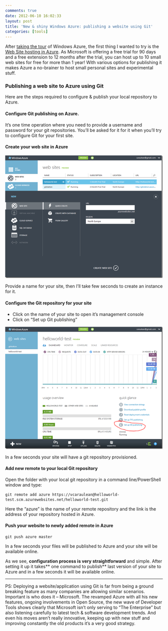 ```yaml
---
comments: true
date: 2012-06-10 16:02:33
layout: post
title: 'New & shiny Windows Azure: publishing a website using Git'
categories: [tools]
---
```


After [taking the tour](http://blog.caraulean.com/2012/06/08/new-shiny-windows-azure-taking-the-tour/) of Windows Azure, the first thing I wanted to try is the [Web Site hosting in Azure](https://www.windowsazure.com/en-us/home/scenarios/web-sites/). As Microsoft is offering a free trial for 90 days and a free extension to 12 months after the trial, you can host up to 10 small web sites for free for more than 1 year! With various options for publishing it makes Azure a no-brainer to host small personal sites and experimental stuff.

### Publishing a web site to Azure using Git

Here are the steps required to configure & publish your local repository to Azure.

#### Configure Git publishing on Azure. 

It’s one time operation where you need to provide a username and password for your git repositories. You’ll be asked for it for it when you’ll try to configure Git for your first site.

#### Create your web site in Azure

![alt screenshot](/../../../../../images/2012/azure-git-1.png)

Provide a name for your site, then I’ll take few seconds to create an instance for it.

#### Configure the Git repository for your site

  * Click on the name of your site to open it’s management console  
  * Click on “Set up Git publishing”

![alt screenshot](/../../../../../images/2012/azure-git-2.png)

In a few seconds your site will have a git repository provisioned.

#### Add new remote to your local Git repository

Open the folder with your local git repository in a command line/PowerShell window and type:

	git remote add azure https://vcaraulean@helloworld-test.scm.azurewebsites.net/helloworld-test.git

Here the “azure” is the name of your remote repository and the link is the address of your repository hosted in Azure.

#### Push your website to newly added remote in Azure

	git push azure master

In a few seconds your files will be published to Azure and your site will be available online.

As we see, **configuration process is very straightforward** and simple. After setting it up it takes** one command to publish** last version of your site to Azure and in a few seconds it will be available online.

* * *

PS: Deploying a website/application using Git is far from being a ground breaking feature as many companies are allowing similar scenarios. Important is who does it – Microsoft. The revamped Azure with all his new features, ongoing involvements in Open Source, the new wave of Developer Tools shows clearly that Microsoft isn’t only serving to “The Enterprise” but also listening carefully to latest tech & software development trends. And even his moves aren’t really innovative, keeping up with new stuff and improving constantly the old products it’s a very good strategy.
